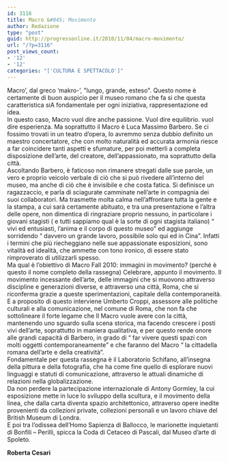 ```yaml
---
id: 3116
title: Macro &#045; Movimento
author: Redazione
type: "post"
guid: http://progressonline.it/2010/11/04/macro-movimento/
url: "/?p=3116"
post_views_count:
- '12'
- '12'
categories: "['CULTURA E SPETTACOLO']"
---
```


Macro’, dal greco ‘makro-’, "lungo, grande, esteso". Questo nome è certamente di buon auspicio per il museo romano che fa si che questa caratteristica siA fondamentale per ogni iniziativa, rappresentazione ed idea.  
 In questo caso, Macro vuol dire anche passione. Vuol dire equilibrio. vuol dire esperienza. Ma soprattutto il Macro è Luca Massimo Barbero. Se ci fossimo trovati in un teatro d’opera, lo avremmo senza dubbio definito un maestro concertatore, che con molto naturalità ed accurata armonia riesce a far coincidere tanti aspetti e sfumature, per poi metterli a completa disposizione dell’arte, del creatore, dell’appassionato, ma soprattutto della città.   
Ascoltando Barbero, è faticoso non rimanere stregati dalle sue parole, un vero e proprio veicolo verbale di ciò che si può rivedere all’interno del museo, ma anche di ciò che è invisibile e che costa fatica. Si definisce un ragazzaccio, e parla di sciagurate camminate nell’arte in compagnia dei suoi collaboratori. Ma trasmette molta calma nell’affrontare tutta la gente e la stampa, a cui sarà certamente abituato, e tra una presentazione e l’altra delle opere, non dimentica di ringraziare proprio nessuno, in particolare i giovani stagisti ( e tutti sappiamo qual è la sorte di ogni stagista italiano) “ vivi ed entusiasti, l’anima e il corpo di questo museo” ed aggiunge sorridendo “ davvero un grande lavoro, possibile solo qui ed in Cina”. Infatti i termini che più riecheggiano nelle sue appassionate esposizioni, sono vitalità ed idealità, che ammette con tono ironico, di essere stato rimproverato di utilizzarli spesso.  
Ma qual è l’obiettivo di Macro Fall 2010: immagini in movimento? (perché è questo il nome completo della rassegna) Celebrare, appunto il movimento. Il movimento incessante dell’arte, delle immagini che si muovono attraverso discipline e generazioni diverse, e attraverso una città, Roma, che si riconferma grazie a queste sperimentazioni, capitale della contemporaneità. E a proposito di questo interviene Umberto Croppi, assessore alle politiche culturali e alla comunicazione, nel comune di Roma, che non fa che sottolineare il forte legame che Il Macro vuole avere con la città, mantenendo uno sguardo sulla scena storica, ma facendo crescere i posti vivi dell’arte, soprattutto in maniera qualitativa, e per questo rende onore alle grandi capacità di Barbero, in grado di “ far vivere questi spazi con molti oggetti contemporaneamente” e che faranno del Macro “ la cittadella romana dell’arte e della creatività”.  
Fondamentale per questa rassegna è il Laboratorio Schifano, all’insegna della pittura e della fotografia, che ha come fine quello di esplorare nuovi linguaggi e statuti di comunicazione, attraverso le attuali dinamiche di relazioni nella globalizzazione.   
Da non perdere la partecipazione internazionale di Antony Gormley, la cui esposizione mette in luce lo sviluppo della scultura, e il movimento della linea, che dalla carta diventa spazio architettonico, attraverso opere inedite provenienti da collezioni private, collezioni personali e un lavoro chiave del British Museum di Londra.  
E poi tra l’odissea dell’Homo Sapienza di Ballocco, le marionette inquietanti di Bonfili – Perilli, spicca la Coda di Cetaceo di Pascali, dal Museo d’arte di Spoleto.  
   
**Roberta Cesari**